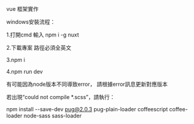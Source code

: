 vue 框架實作

windows安裝流程：

1.打開cmd 輸入 npm i -g nuxt

2.下載專案 路徑必須全英文

3.npm i

4.npm run dev


有可能因為node版本不同導致error，
請根據error訊息更新對應版本

若出現“could not compile *.scss”，請執行：

npm install --save-dev pug@2.0.3 pug-plain-loader coffeescript coffee-loader node-sass sass-loader


